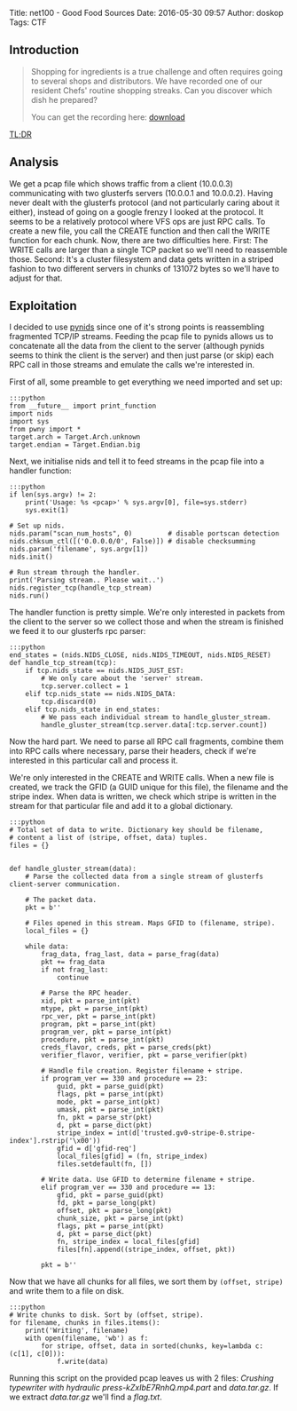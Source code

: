 Title: net100 - Good Food Sources
Date: 2016-05-30 09:57
Author: doskop
Tags: CTF

## Introduction

> Shopping for ingredients is a true challenge and often requires
> going to several shops and distributors. We have recorded one of
> our resident Chefs' routine shopping streaks. Can you discover
> which dish he prepared?
>
> You can get the recording here: [download]({filename}/downloads/hitb-2016-ctf/net100/hitb_03c5e9da492b6f0b71c0bb0dc76323be3b452eafa61629d0dccf5b5da590390c.pcap)

[TL;DR]({filename}/downloads/hitb-2016-ctf/net100/extract.py)

## Analysis

We get a pcap file which shows traffic from a client (10.0.0.3) communicating with two glusterfs servers (10.0.0.1 and 10.0.0.2). Having never dealt with the glusterfs protocol (and not particularly caring about it either), instead of going on a google frenzy I looked at the protocol. It seems to be a relatively protocol where VFS ops are just RPC calls. To create a new file, you call the CREATE function and then call the WRITE function for each chunk. Now, there are two difficulties here. First: The WRITE calls are larger than a single TCP packet so we'll need to reassemble those. Second: It's a cluster filesystem and data gets written in a striped fashion to two different servers in chunks of 131072 bytes so we'll have to adjust for that.

## Exploitation

I decided to use [pynids](https://jon.oberheide.org/pynids/) since one of it's strong points is reassembling fragmented TCP/IP streams. Feeding the pcap file to pynids allows us to concatenate all the data from the client to the server (although pynids seems to think the client is the server) and then just parse (or skip) each RPC call in those streams and emulate the calls we're interested in.

First of all, some preamble to get everything we need imported and set up:

	:::python
    from __future__ import print_function
    import nids
    import sys
    from pwny import *
    target.arch = Target.Arch.unknown
    target.endian = Target.Endian.big

Next, we initialise nids and tell it to feed streams in the pcap file into a handler function:

	:::python
    if len(sys.argv) != 2:
        print('Usage: %s <pcap>' % sys.argv[0], file=sys.stderr)
        sys.exit(1)

	# Set up nids.
    nids.param("scan_num_hosts", 0)         # disable portscan detection
    nids.chksum_ctl([('0.0.0.0/0', False)]) # disable checksumming
    nids.param('filename', sys.argv[1])
    nids.init()

    # Run stream through the handler.
    print('Parsing stream.. Please wait..')
    nids.register_tcp(handle_tcp_stream)
    nids.run()


The handler function is pretty simple. We're only interested in packets from the client to the server so we collect those and when the stream is finished we feed it to our glusterfs rpc parser:

	:::python
    end_states = (nids.NIDS_CLOSE, nids.NIDS_TIMEOUT, nids.NIDS_RESET)
    def handle_tcp_stream(tcp):
        if tcp.nids_state == nids.NIDS_JUST_EST:
            # We only care about the 'server' stream.
            tcp.server.collect = 1
        elif tcp.nids_state == nids.NIDS_DATA:
            tcp.discard(0)
        elif tcp.nids_state in end_states:
            # We pass each individual stream to handle_gluster_stream.
            handle_gluster_stream(tcp.server.data[:tcp.server.count])

Now the hard part. We need to parse all RPC call fragments, combine them into RPC calls where necessary, parse their headers, check if we're interested in this particular call and process it.

We're only interested in the CREATE and WRITE calls. When a new file is created, we track the GFID (a GUID unique for this file), the filename and the stripe index. When data is written, we check which stripe is written in the stream for that particular file and add it to a global dictionary.

	:::python
    # Total set of data to write. Dictionary key should be filename,
    # content a list of (stripe, offset, data) tuples.
    files = {}


    def handle_gluster_stream(data):
        # Parse the collected data from a single stream of glusterfs client-server communication.

        # The packet data.
        pkt = b''

        # Files opened in this stream. Maps GFID to (filename, stripe).
        local_files = {}

        while data:
            frag_data, frag_last, data = parse_frag(data)
            pkt += frag_data
            if not frag_last:
                continue

            # Parse the RPC header.
            xid, pkt = parse_int(pkt)
            mtype, pkt = parse_int(pkt)
            rpc_ver, pkt = parse_int(pkt)
            program, pkt = parse_int(pkt)
            program_ver, pkt = parse_int(pkt)
            procedure, pkt = parse_int(pkt)
            creds_flavor, creds, pkt = parse_creds(pkt)
            verifier_flavor, verifier, pkt = parse_verifier(pkt)

			# Handle file creation. Register filename + stripe.
			if program_ver == 330 and procedure == 23:
                guid, pkt = parse_guid(pkt)
                flags, pkt = parse_int(pkt)
                mode, pkt = parse_int(pkt)
                umask, pkt = parse_int(pkt)
                fn, pkt = parse_str(pkt)
                d, pkt = parse_dict(pkt)
                stripe_index = int(d['trusted.gv0-stripe-0.stripe-index'].rstrip('\x00'))
                gfid = d['gfid-req']
                local_files[gfid] = (fn, stripe_index)
                files.setdefault(fn, [])

			# Write data. Use GFID to determine filename + stripe.
			elif program_ver == 330 and procedure == 13:
                gfid, pkt = parse_guid(pkt)
                fd, pkt = parse_long(pkt)
                offset, pkt = parse_long(pkt)
                chunk_size, pkt = parse_int(pkt)
                flags, pkt = parse_int(pkt)
                d, pkt = parse_dict(pkt)
                fn, stripe_index = local_files[gfid]
                files[fn].append((stripe_index, offset, pkt))

            pkt = b''

Now that we have all chunks for all files, we sort them by `(offset, stripe)` and write them to a file on disk.

	:::python
    # Write chunks to disk. Sort by (offset, stripe).
    for filename, chunks in files.items():
        print('Writing', filename)
        with open(filename, 'wb') as f:
            for stripe, offset, data in sorted(chunks, key=lambda c: (c[1], c[0])):
                f.write(data)

Running this script on the provided pcap leaves us with 2 files: _Crushing typewriter with hydraulic press-kZxIbE7RnhQ.mp4.part_ and _data.tar.gz_. If we extract *data.tar.gz* we'll find a *flag.txt*.